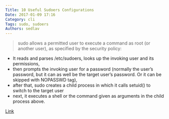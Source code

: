 ```yaml
---
Title: 10 Useful Sudoers Configurations
Date: 2017-01-09 17:16
Category: cli
Tags: sudo, sudoers
Authors: sedlav
---
```


> sudo allows a permitted user to execute a command as root (or another user), as specified by the security policy:

* It reads and parses /etc/sudoers, looks up the invoking user and its permissions,
* then prompts the invoking user for a password (normally the user’s password, but it can as well be the target user’s password. Or it can be skipped with NOPASSWD tag),
* after that, sudo creates a child process in which it calls setuid() to switch to the target user
* next, it executes a shell or the command given as arguments in the child process above.

[Link](http://www.tecmint.com/sudoers-configurations-for-setting-sudo-in-linux/)
